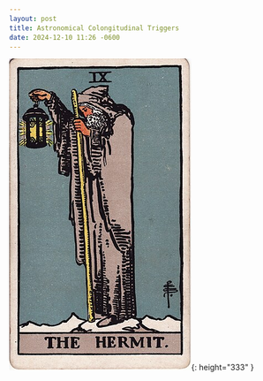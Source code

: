 ```yaml
---
layout: post
title: Astronomical Colongitudinal Triggers
date: 2024-12-10 11:26 -0600
---
```

![Desktop View](/assets/media/images/hermit.png){: height="333" }